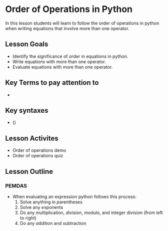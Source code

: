 # Order of Operations in Python
In this lesson students will learn to follow the order of operations in python when writing equations that involve more than one operator.
## Lesson Goals
- Identify the significance of order in equations in python.
- Write equations with more than one operator.
- Evaluate equations with more than one operator.
## Key Terms to pay attention to
- 
## Key syntaxes
- ()
## Lesson Activites
- Order of operations demo
- Order of operations quiz
## Lesson Outline
### PEMDAS
- When evaluating an expression python follows this process:
    1. Solve anything in *p*arentheses
    2. Solve any *e*xponents
    3. Do any *m*ultiplication, *d*ivision, modulo, and integer division (from left to right)
    4. Do any *a*ddition and *s*ubtraction


